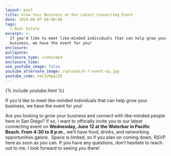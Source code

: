 ```yaml
---
layout: post
title: Grow Your Business at Our Latest Connecting Event
date: 2019-06-07 00:00:00
tags:
  - Real Estate
excerpt: >-
  If you'd like to meet like-minded individuals that can help grow your
  business, we have the event for you!
enclosure:
pullquote:
enclosure_type: video/mp4
enclosure_time:
use_youtube_image: false
youtube_alternate_image: /uploads/6-7-event-np.jpg
youtube_code: eeCJsMpqiZ8
---
```


{% include youtube.html %}

If you'd like to meet like-minded individuals that can help grow your business, we have the event for you\!

Are you looking to grow your business and connect with like-minded people here in San Diego? If so, I want to officially invite you to our latest connecting event on **Wednesday, June 12 at the Waterbar in Pacific Beach. From 4:30 to 8 p.m.**, we’ll have food, drinks, and networking opportunities galore. &nbsp;Space is limited, so if you plan on coming down, RSVP here as soon as you can. If you have any questions, don’t hesitate to reach out to me. I look forward to seeing you there\!